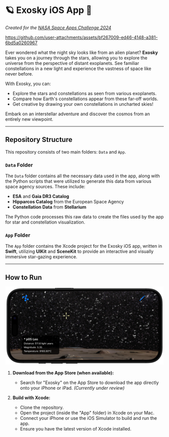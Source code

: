 # 🪐 Exosky iOS App 📱
*Created for the [NASA Space Apps Challenge 2024](https://www.spaceappschallenge.org/nasa-space-apps-2024/challenges/exosky/)*  

https://github.com/user-attachments/assets/bf267009-ed46-4148-a381-6bd5a0260967


Ever wondered what the night sky looks like from an alien planet? **Exosky** takes you on a journey through the stars, allowing you to explore the universe from the perspective of distant exoplanets. See familiar constellations in a new light and experience the vastness of space like never before.

With Exosky, you can:

- Explore the stars and constellations as seen from various exoplanets.
- Compare how Earth's constellations appear from these far-off worlds.
- Get creative by drawing your own constellations in uncharted skies!

Embark on an interstellar adventure and discover the cosmos from an entirely new viewpoint.

---

## Repository Structure

This repository consists of two main folders: `Data` and `App`.

### `Data` Folder

The `Data` folder contains all the necessary data used in the app, along with the Python scripts that were utilized to generate this data from various space agency sources. These include:

- **ESA** and **Gaia DR3 Catalog**
- **Hipparcos Catalog** from the European Space Agency
- **Constellation Data** from **Stellarium**

The Python code processes this raw data to create the files used by the app for star and constellation visualization.

### `App` Folder

The `App` folder contains the Xcode project for the Exosky iOS app, written in **Swift**, utilizing **UIKit** and **SceneKit** to provide an interactive and visually immersive star-gazing experience.

---
## How to Run

![Alt text](./Data/image/preview.png)

1. **Download from the App Store (when available):**
   - Search for "Exosky" on the App Store to download the app directly onto your iPhone or iPad. *(Currently under review)*

2. **Build with Xcode:**
   - Clone the repository.
   - Open the project (inside the "App" folder) in Xcode on your Mac.
   - Connect your iPhone or use the iOS Simulator to build and run the app.
   - Ensure you have the latest version of Xcode installed.
